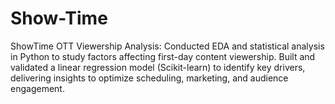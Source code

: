 # Show-Time
ShowTime OTT Viewership Analysis: Conducted EDA and statistical analysis in Python to study factors affecting first-day content viewership. Built and validated a linear regression model (Scikit-learn) to identify key drivers, delivering insights to optimize scheduling, marketing, and audience engagement.

